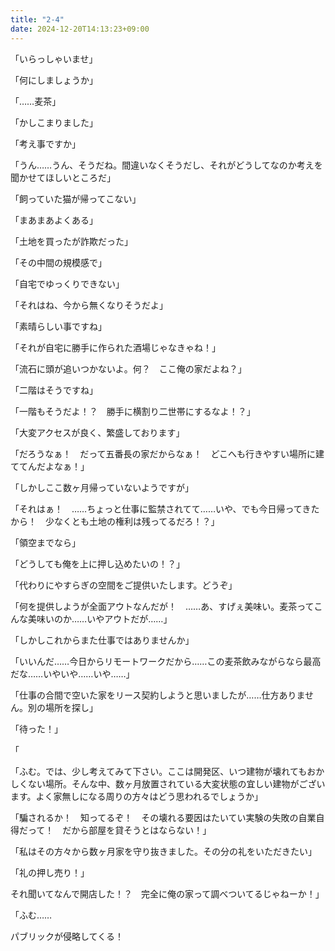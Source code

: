 ```yaml
---
title: "2-4"
date: 2024-12-20T14:13:23+09:00
---
```

「いらっしゃいませ」

「何にしましょうか」

「……麦茶」

「かしこまりました」

「考え事ですか」

「うん……うん、そうだね。間違いなくそうだし、それがどうしてなのか考えを聞かせてほしいところだ」

「飼っていた猫が帰ってこない」

「まあまあよくある」

「土地を買ったが詐欺だった」

「その中間の規模感で」

「自宅でゆっくりできない」

「それはね、今から無くなりそうだよ」

「素晴らしい事ですね」

「それが自宅に勝手に作られた酒場じゃなきゃね！」

「流石に頭が追いつかないよ。何？　ここ俺の家だよね？」

「二階はそうですね」

「一階もそうだよ！？　勝手に横割り二世帯にするなよ！？」

「大変アクセスが良く、繁盛しております」

「だろうなぁ！　だって五番長の家だからなぁ！　どこへも行きやすい場所に建ててんだよなぁ！」

「しかしここ数ヶ月帰っていないようですが」

「それはぁ！　……ちょっと仕事に監禁されてて……いや、でも今日帰ってきたから！　少なくとも土地の権利は残ってるだろ！？」

「領空までなら」

「どうしても俺を上に押し込めたいの！？」

「代わりにやすらぎの空間をご提供いたします。どうぞ」

「何を提供しようが全面アウトなんだが！　……あ、すげぇ美味い。麦茶ってこんな美味いのか……いやアウトだが……」

「しかしこれからまた仕事ではありませんか」

「いいんだ……今日からリモートワークだから……この麦茶飲みながらなら最高だな……いやいや……いや……」

「仕事の合間で空いた家をリース契約しようと思いましたが……仕方ありません。別の場所を探し」

「待った！」

「


















「ふむ。では、少し考えてみて下さい。ここは開発区、いつ建物が壊れてもおかしくない場所。そんな中、数ヶ月放置されている大変状態の宜しい建物がございます。よく家無しになる周りの方々はどう思われるでしょうか」

「騙されるか！　知ってるぞ！　その壊れる要因はたいてい実験の失敗の自業自得だって！　だから部屋を貸そうとはならない！」

「私はその方々から数ヶ月家を守り抜きました。その分の礼をいただきたい」

「礼の押し売り！」








それ聞いてなんで開店した！？　完全に俺の家って調べついてるじゃねーか！」

「ふむ……








パブリックが侵略してくる！

